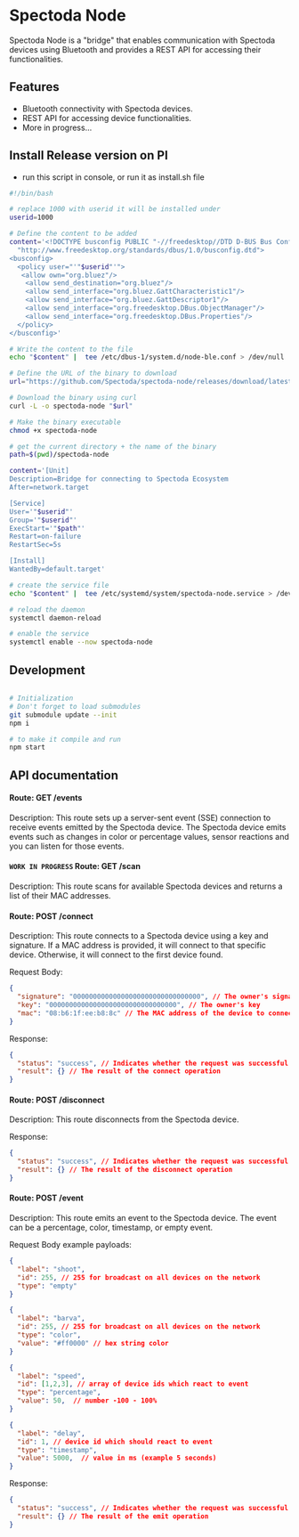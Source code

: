 # Spectoda Node

Spectoda Node is a "bridge" that enables communication with Spectoda devices using Bluetooth and provides a REST API for accessing their functionalities.

## Features

- Bluetooth connectivity with Spectoda devices.
- REST API for accessing device functionalities.
- More in progress...

## Install Release version on PI

- run this script in console, or run it as install.sh file

```bash
#!/bin/bash

# replace 1000 with userid it will be installed under
userid=1000

# Define the content to be added
content='<!DOCTYPE busconfig PUBLIC "-//freedesktop//DTD D-BUS Bus Configuration 1.0//EN"
  "http://www.freedesktop.org/standards/dbus/1.0/busconfig.dtd">
<busconfig>
  <policy user="'"$userid"'">
   <allow own="org.bluez"/>
    <allow send_destination="org.bluez"/>
    <allow send_interface="org.bluez.GattCharacteristic1"/>
    <allow send_interface="org.bluez.GattDescriptor1"/>
    <allow send_interface="org.freedesktop.DBus.ObjectManager"/>
    <allow send_interface="org.freedesktop.DBus.Properties"/>
  </policy>
</busconfig>'

# Write the content to the file
echo "$content" |  tee /etc/dbus-1/system.d/node-ble.conf > /dev/null

# Define the URL of the binary to download
url="https://github.com/Spectoda/spectoda-node/releases/download/latest/spectoda-node-linux-arm64"

# Download the binary using curl
curl -L -o spectoda-node "$url"

# Make the binary executable
chmod +x spectoda-node

# get the current directory + the name of the binary
path=$(pwd)/spectoda-node

content='[Unit]
Description=Bridge for connecting to Spectoda Ecosystem
After=network.target

[Service]
User='"$userid"'
Group='"$userid"'
ExecStart='"$path"'
Restart=on-failure
RestartSec=5s

[Install]
WantedBy=default.target'

# create the service file
echo "$content" |  tee /etc/systemd/system/spectoda-node.service > /dev/null

# reload the daemon
systemctl daemon-reload

# enable the service
systemctl enable --now spectoda-node
```

## Development

```bash

# Initialization
# Don't forget to load submodules
git submodule update --init
npm i

# to make it compile and run
npm start
```

## API documentation

#### Route: GET /events

Description: This route sets up a server-sent event (SSE) connection to receive events emitted by the Spectoda device. The Spectoda device emits events such as changes in color or percentage values, sensor reactions and you can listen for those events.


#### `WORK IN PROGRESS` Route: GET /scan

Description: This route scans for available Spectoda devices and returns a list of their MAC addresses.

#### Route: POST /connect

Description: This route connects to a Spectoda device using a key and signature. If a MAC address is provided, it will connect to that specific device. Otherwise, it will connect to the first device found.

Request Body:

```json
{
  "signature": "00000000000000000000000000000000", // The owner's signature
  "key": "00000000000000000000000000000000", // The owner's key
  "mac": "08:b6:1f:ee:b8:8c" // The MAC address of the device to connect to
}
```

Response:

```json
{
  "status": "success", // Indicates whether the request was successful ("success") or not ("error")
  "result": {} // The result of the connect operation
}
```

#### Route: POST /disconnect

Description: This route disconnects from the Spectoda device.

Response:

```json
{
  "status": "success", // Indicates whether the request was successful ("success") or not ("error")
  "result": {} // The result of the disconnect operation
}
```

#### Route: POST /event

Description: This route emits an event to the Spectoda device. The event can be a percentage, color, timestamp, or empty event.

Request Body example payloads:

```json
{
  "label": "shoot",
  "id": 255, // 255 for broadcast on all devices on the network
  "type": "empty"
}

{
  "label": "barva",
  "id": 255, // 255 for broadcast on all devices on the network
  "type": "color",
  "value": "#ff0000" // hex string color
}

{
  "label": "speed",
  "id": [1,2,3], // array of device ids which react to event
  "type": "percentage",
  "value": 50,  // number -100 - 100%
}

{
  "label": "delay",
  "id": 1, // device id which should react to event
  "type": "timestamp",
  "value": 5000,  // value in ms (example 5 seconds)
}
```

Response:

```json
{
  "status": "success", // Indicates whether the request was successful ("success") or not ("error")
  "result": {} // The result of the emit operation
}
```
